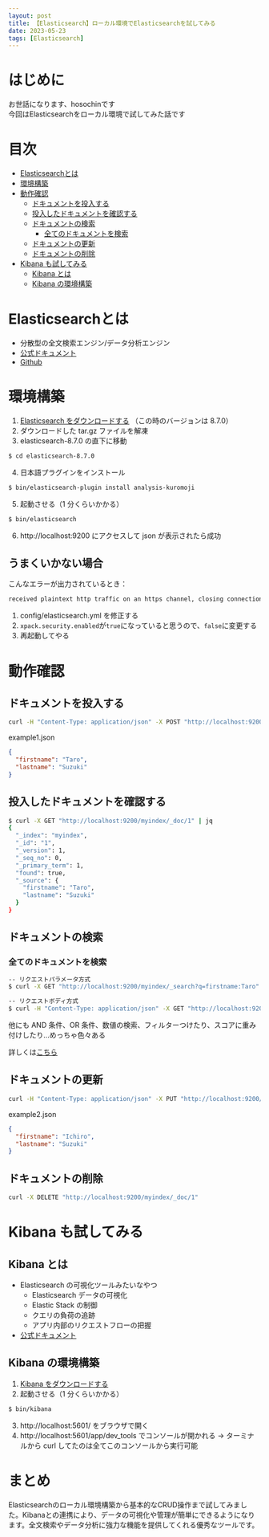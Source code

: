 ```yaml
---
layout: post
title: 【Elasticsearch】ローカル環境でElasticsearchを試してみる
date: 2023-05-23
tags: [Elasticsearch]
---
```


# はじめに

お世話になります、hosochinです  
今回はElasticsearchをローカル環境で試してみた話です

# 目次

- [Elasticsearchとは](#elasticsearchとは)
- [環境構築](#環境構築)
- [動作確認](#動作確認)
  - [ドキュメントを投入する](#ドキュメントを投入する)
  - [投入したドキュメントを確認する](#投入したドキュメントを確認する)
  - [ドキュメントの検索](#ドキュメントの検索)
    - [全てのドキュメントを検索](#全てのドキュメントを検索)
  - [ドキュメントの更新](#ドキュメントの更新)
  - [ドキュメントの削除](#ドキュメントの削除)
- [Kibana も試してみる](#kibana-も試してみる)
  - [Kibana とは](#kibana-とは)
  - [Kibana の環境構築](#kibana-の環境構築)

# Elasticsearchとは

- 分散型の全文検索エンジン/データ分析エンジン
- [公式ドキュメント](https://www.elastic.co/jp/what-is/elasticsearch)
- [Github](https://github.com/elastic/elasticsearch)

# 環境構築

1. [Elasticsearch をダウンロードする](https://www.elastic.co/jp/downloads/elasticsearch) （この時のバージョンは 8.7.0）
2. ダウンロードした tar.gz ファイルを解凍
3. elasticsearch-8.7.0 の直下に移動

```bash
$ cd elasticsearch-8.7.0
```

4. 日本語プラグインをインストール

```bash
$ bin/elasticsearch-plugin install analysis-kuromoji
```

5. 起動させる（1 分くらいかかる）

```bash
$ bin/elasticsearch
```

6. http://localhost:9200 にアクセスして json が表示されたら成功

## うまくいかない場合

こんなエラーが出力されているとき：

```bash
received plaintext http traffic on an https channel, closing connection Netty4HttpChannel
```

1. config/elasticsearch.yml を修正する
2. `xpack.security.enabled`が`true`になっていると思うので、`false`に変更する
3. 再起動してやる

# 動作確認

## ドキュメントを投入する

```bash
curl -H "Content-Type: application/json" -X POST "http://localhost:9200/myindex/_doc/1" -d @example1.json
```

example1.json

```json
{
  "firstname": "Taro",
  "lastname": "Suzuki"
}
```

## 投入したドキュメントを確認する

```bash
$ curl -X GET "http://localhost:9200/myindex/_doc/1" | jq
{
  "_index": "myindex",
  "_id": "1",
  "_version": 1,
  "_seq_no": 0,
  "_primary_term": 1,
  "found": true,
  "_source": {
    "firstname": "Taro",
    "lastname": "Suzuki"
  }
}
```

## ドキュメントの検索

### 全てのドキュメントを検索

```bash
-- リクエストパラメータ方式
$ curl -X GET "http://localhost:9200/myindex/_search?q=firstname:Taro" | jq

-- リクエストボディ方式
$ curl -H "Content-Type: application/json" -X GET "http://localhost:9200/myindex/_search" -d '{"query": {"match": {"firstname": "Taro"}}}' | jq
```

他にも AND 条件、OR 条件、数値の検索、フィルターつけたり、スコアに重み付けしたり…めっちゃ色々ある

詳しくは[こちら](https://www.elastic.co/guide/en/app-search/8.7/guides.html)

## ドキュメントの更新

```bash
curl -H "Content-Type: application/json" -X PUT "http://localhost:9200/myindex/_doc/1" -d @example2.json
```

example2.json

```json
{
  "firstname": "Ichiro",
  "lastname": "Suzuki"
}
```

## ドキュメントの削除

```bash
curl -X DELETE "http://localhost:9200/myindex/_doc/1"
```

# Kibana も試してみる

## Kibana とは

- Elasticsearch の可視化ツールみたいなやつ
  - Elasticsearch データの可視化
  - Elastic Stack の制御
  - クエリの負荷の追跡
  - アプリ内部のリクエストフローの把握
- [公式ドキュメント](https://www.elastic.co/jp/what-is/kibana)

## Kibana の環境構築

1. [Kibana をダウンロードする](https://www.elastic.co/jp/downloads/kibana)
2. 起動させる（1 分くらいかかる）

```bash
$ bin/kibana
```

3. http://localhost:5601/ をブラウザで開く
4. http://localhost:5601/app/dev_tools でコンソールが開かれる → ターミナルから curl してたのは全てこのコンソールから実行可能

# まとめ

Elasticsearchのローカル環境構築から基本的なCRUD操作まで試してみました。Kibanaとの連携により、データの可視化や管理が簡単にできるようになります。全文検索やデータ分析に強力な機能を提供してくれる優秀なツールです。
